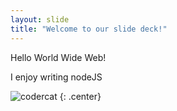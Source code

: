 ```yaml
---
layout: slide
title: "Welcome to our slide deck!"
---
```


Hello World Wide Web!

I enjoy writing nodeJS

![codercat](https://octodex.github.com/images/codercat.jpg)
{: .center}
